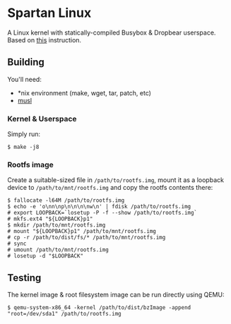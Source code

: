# Spartan Linux

A Linux kernel with statically-compiled Busybox & Dropbear userspace. Based on [this](https://github.com/MichielDerhaeg/build-linux) instruction.

## Building

You'll need:

- *nix environment (make, wget, tar, patch, etc)
- [musl](https://www.musl-libc.org/)

### Kernel & Userspace

Simply run:

```
$ make -j8
```

### Rootfs image

Create a suitable-sized file in `/path/to/rootfs.img`, mount it as a loopback device to `/path/to/mnt/rootfs.img` and copy the rootfs contents there:

```
$ fallocate -l64M /path/to/rootfs.img
$ echo -e 'o\nn\np\n\n\n\nw\n' | fdisk /path/to/rootfs.img
# export LOOPBACK=`losetup -P -f --show /path/to/rootfs.img`
# mkfs.ext4 "${LOOPBACK}p1"
$ mkdir /path/to/mnt/rootfs.img
# mount "${LOOPBACK}p1" /path/to/mnt/rootfs.img
# cp -r /path/to/dist/fs/* /path/to/mnt/rootfs.img
# sync
# umount /path/to/mnt/rootfs.img
# losetup -d "$LOOPBACK"
```

## Testing

The kernel image & root filesystem image can be run directly using QEMU:

```
$ qemu-system-x86_64 -kernel /path/to/dist/bzImage -append "root=/dev/sda1" /path/to/rootfs.img
```

